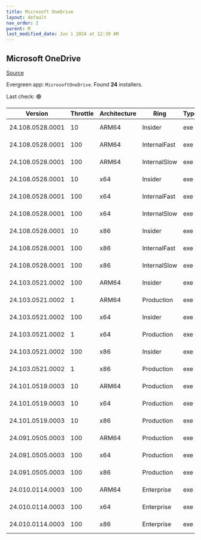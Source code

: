 ```yaml
---
title: Microsoft OneDrive
layout: default
nav_order: 2
parent: M
last_modified_date: Jun 1 2024 at 12:39 AM
---
```


## Microsoft OneDrive

[Source](https://onedrive.live.com/)

Evergreen app: `MicrosoftOneDrive`. Found **24** installers.

Last check: 🟢

| Version          | Throttle | Architecture | Ring         | Type | Sha256                                                           | URI                                                                                                                                                                  |
| ---------------- | -------- | ------------ | ------------ | ---- | ---------------------------------------------------------------- | -------------------------------------------------------------------------------------------------------------------------------------------------------------------- |
| 24.108.0528.0001 | 10       | ARM64        | Insider      | exe  | 3b87928fdabd537499bad9571d4db95d2b6df0ef781160704d8f2e5992c7a8f8 | [https://oneclient.sfx.ms/Win/Installers/24.108.0528.0001/arm64/OneDriveSetup.exe](https://oneclient.sfx.ms/Win/Installers/24.108.0528.0001/arm64/OneDriveSetup.exe) |
| 24.108.0528.0001 | 100      | ARM64        | InternalFast | exe  | 3b87928fdabd537499bad9571d4db95d2b6df0ef781160704d8f2e5992c7a8f8 | [https://oneclient.sfx.ms/Win/Installers/24.108.0528.0001/arm64/OneDriveSetup.exe](https://oneclient.sfx.ms/Win/Installers/24.108.0528.0001/arm64/OneDriveSetup.exe) |
| 24.108.0528.0001 | 100      | ARM64        | InternalSlow | exe  | 3b87928fdabd537499bad9571d4db95d2b6df0ef781160704d8f2e5992c7a8f8 | [https://oneclient.sfx.ms/Win/Installers/24.108.0528.0001/arm64/OneDriveSetup.exe](https://oneclient.sfx.ms/Win/Installers/24.108.0528.0001/arm64/OneDriveSetup.exe) |
| 24.108.0528.0001 | 10       | x64          | Insider      | exe  | 7c8ed29e067922fc379d5cbf03d79fcbf9fcb22da782e23014fc3e28c16625e9 | [https://oneclient.sfx.ms/Win/Installers/24.108.0528.0001/amd64/OneDriveSetup.exe](https://oneclient.sfx.ms/Win/Installers/24.108.0528.0001/amd64/OneDriveSetup.exe) |
| 24.108.0528.0001 | 100      | x64          | InternalFast | exe  | 7c8ed29e067922fc379d5cbf03d79fcbf9fcb22da782e23014fc3e28c16625e9 | [https://oneclient.sfx.ms/Win/Installers/24.108.0528.0001/amd64/OneDriveSetup.exe](https://oneclient.sfx.ms/Win/Installers/24.108.0528.0001/amd64/OneDriveSetup.exe) |
| 24.108.0528.0001 | 100      | x64          | InternalSlow | exe  | 7c8ed29e067922fc379d5cbf03d79fcbf9fcb22da782e23014fc3e28c16625e9 | [https://oneclient.sfx.ms/Win/Installers/24.108.0528.0001/amd64/OneDriveSetup.exe](https://oneclient.sfx.ms/Win/Installers/24.108.0528.0001/amd64/OneDriveSetup.exe) |
| 24.108.0528.0001 | 10       | x86          | Insider      | exe  | efab07e0082b7119e16eabd9d01e5ddb702da5ce92ab380561b24e9634579b3d | [https://oneclient.sfx.ms/Win/Installers/24.108.0528.0001/OneDriveSetup.exe](https://oneclient.sfx.ms/Win/Installers/24.108.0528.0001/OneDriveSetup.exe)             |
| 24.108.0528.0001 | 100      | x86          | InternalFast | exe  | efab07e0082b7119e16eabd9d01e5ddb702da5ce92ab380561b24e9634579b3d | [https://oneclient.sfx.ms/Win/Installers/24.108.0528.0001/OneDriveSetup.exe](https://oneclient.sfx.ms/Win/Installers/24.108.0528.0001/OneDriveSetup.exe)             |
| 24.108.0528.0001 | 100      | x86          | InternalSlow | exe  | efab07e0082b7119e16eabd9d01e5ddb702da5ce92ab380561b24e9634579b3d | [https://oneclient.sfx.ms/Win/Installers/24.108.0528.0001/OneDriveSetup.exe](https://oneclient.sfx.ms/Win/Installers/24.108.0528.0001/OneDriveSetup.exe)             |
| 24.103.0521.0002 | 100      | ARM64        | Insider      | exe  | 3250b2bcd8a0d266f8f4b33b77d8842f9ccf04d5d8dcecf8f9de3ffe6068fd01 | [https://oneclient.sfx.ms/Win/Installers/24.103.0521.0002/arm64/OneDriveSetup.exe](https://oneclient.sfx.ms/Win/Installers/24.103.0521.0002/arm64/OneDriveSetup.exe) |
| 24.103.0521.0002 | 1        | ARM64        | Production   | exe  | 3250b2bcd8a0d266f8f4b33b77d8842f9ccf04d5d8dcecf8f9de3ffe6068fd01 | [https://oneclient.sfx.ms/Win/Installers/24.103.0521.0002/arm64/OneDriveSetup.exe](https://oneclient.sfx.ms/Win/Installers/24.103.0521.0002/arm64/OneDriveSetup.exe) |
| 24.103.0521.0002 | 100      | x64          | Insider      | exe  | 7cabedbed6db26a63d2b32996bea1a32cf8a08e72460e28fc231d26ce97c8a34 | [https://oneclient.sfx.ms/Win/Installers/24.103.0521.0002/amd64/OneDriveSetup.exe](https://oneclient.sfx.ms/Win/Installers/24.103.0521.0002/amd64/OneDriveSetup.exe) |
| 24.103.0521.0002 | 1        | x64          | Production   | exe  | 7cabedbed6db26a63d2b32996bea1a32cf8a08e72460e28fc231d26ce97c8a34 | [https://oneclient.sfx.ms/Win/Installers/24.103.0521.0002/amd64/OneDriveSetup.exe](https://oneclient.sfx.ms/Win/Installers/24.103.0521.0002/amd64/OneDriveSetup.exe) |
| 24.103.0521.0002 | 100      | x86          | Insider      | exe  | 2498f585df5f83a8c79630724855076c3c2077fab175d9035ad192caeff51dd5 | [https://oneclient.sfx.ms/Win/Installers/24.103.0521.0002/OneDriveSetup.exe](https://oneclient.sfx.ms/Win/Installers/24.103.0521.0002/OneDriveSetup.exe)             |
| 24.103.0521.0002 | 1        | x86          | Production   | exe  | 2498f585df5f83a8c79630724855076c3c2077fab175d9035ad192caeff51dd5 | [https://oneclient.sfx.ms/Win/Installers/24.103.0521.0002/OneDriveSetup.exe](https://oneclient.sfx.ms/Win/Installers/24.103.0521.0002/OneDriveSetup.exe)             |
| 24.101.0519.0003 | 10       | ARM64        | Production   | exe  | 3f0f8ca5bcaa8967032002a4e60f8e6e07e7692c02bfaff560744d4348fff62e | [https://oneclient.sfx.ms/Win/Installers/24.101.0519.0003/arm64/OneDriveSetup.exe](https://oneclient.sfx.ms/Win/Installers/24.101.0519.0003/arm64/OneDriveSetup.exe) |
| 24.101.0519.0003 | 10       | x64          | Production   | exe  | 06cf6678575c1e82ea59d96e1f64dd94cac71a00845288f229281d5d8f466ba0 | [https://oneclient.sfx.ms/Win/Installers/24.101.0519.0003/amd64/OneDriveSetup.exe](https://oneclient.sfx.ms/Win/Installers/24.101.0519.0003/amd64/OneDriveSetup.exe) |
| 24.101.0519.0003 | 10       | x86          | Production   | exe  | d94c447050e3d4c4ff1d9e989dc2430169e13a5f3090e82f75012def1ae0a908 | [https://oneclient.sfx.ms/Win/Installers/24.101.0519.0003/OneDriveSetup.exe](https://oneclient.sfx.ms/Win/Installers/24.101.0519.0003/OneDriveSetup.exe)             |
| 24.091.0505.0003 | 100      | ARM64        | Production   | exe  | 9fcacba9299e59470c2a9cc388ae8a2ec505d55dfc2f3032036f55636623c1e7 | [https://oneclient.sfx.ms/Win/Installers/24.091.0505.0003/arm64/OneDriveSetup.exe](https://oneclient.sfx.ms/Win/Installers/24.091.0505.0003/arm64/OneDriveSetup.exe) |
| 24.091.0505.0003 | 100      | x64          | Production   | exe  | 886ac24aec65bf2d4ae02479f17c76b1e6d2893b93d6e2e4042e0d8992461b32 | [https://oneclient.sfx.ms/Win/Installers/24.091.0505.0003/amd64/OneDriveSetup.exe](https://oneclient.sfx.ms/Win/Installers/24.091.0505.0003/amd64/OneDriveSetup.exe) |
| 24.091.0505.0003 | 100      | x86          | Production   | exe  | 35850e66eba78c17426eab03ff7d813e19db472add55cc7e13eab17a83bfa838 | [https://oneclient.sfx.ms/Win/Installers/24.091.0505.0003/OneDriveSetup.exe](https://oneclient.sfx.ms/Win/Installers/24.091.0505.0003/OneDriveSetup.exe)             |
| 24.010.0114.0003 | 100      | ARM64        | Enterprise   | exe  | 4959404b563a9813bd2e6ee361aad266135165676003db76dc173671f12cc390 | [https://oneclient.sfx.ms/Win/Installers/24.010.0114.0003/arm64/OneDriveSetup.exe](https://oneclient.sfx.ms/Win/Installers/24.010.0114.0003/arm64/OneDriveSetup.exe) |
| 24.010.0114.0003 | 100      | x64          | Enterprise   | exe  | 6d02a25e10f441976e856d9672c174a5c2e3f9966eca2934f2f701c00d2bfbf6 | [https://oneclient.sfx.ms/Win/Installers/24.010.0114.0003/amd64/OneDriveSetup.exe](https://oneclient.sfx.ms/Win/Installers/24.010.0114.0003/amd64/OneDriveSetup.exe) |
| 24.010.0114.0003 | 100      | x86          | Enterprise   | exe  | 18c63fb18ead14f73d690567c7854375214cf9e34fae721f78fe4fc86f64d4cf | [https://oneclient.sfx.ms/Win/Installers/24.010.0114.0003/OneDriveSetup.exe](https://oneclient.sfx.ms/Win/Installers/24.010.0114.0003/OneDriveSetup.exe)             |
